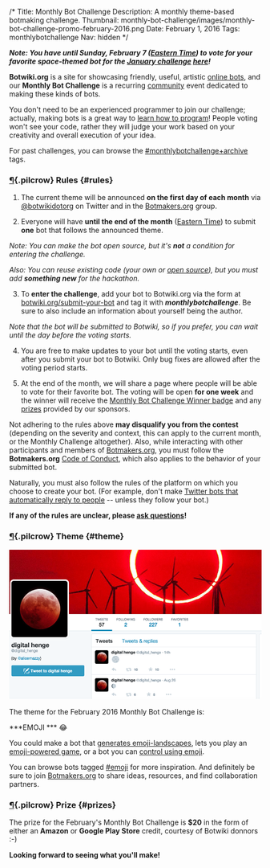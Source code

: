 /*
Title: Monthly Bot Challenge
Description: A monthly theme-based botmaking challenge.
Thumbnail: monthly-bot-challenge/images/monthly-bot-challenge-promo-february-2016.png
Date: February 1, 2016
Tags: monthlybotchallenge
Nav: hidden
*/


***Note: You have until Sunday, February 7 ([Eastern Time](https://www.google.com/search?q=local+time+est)) to vote for your favorite space-themed bot for the [January challenge](/monthly-bot-challenge/2016-january) [here](https://www.surveymonkey.com/r/RLKF6GH)!***


**Botwiki.org** is a site for showcasing friendly, useful, artistic [online bots](/bots/), and our **Monthly Bot Challenge** is a recurring [community](https://botmakers.org/) event dedicated to making these kinds of bots.

You don't need to be an experienced programmer to join our challenge; actually, making bots is a great way to [learn how to program](https://botwiki.org/tutorials/)! People voting won't see your code, rather they will judge your work based on your creativity and overall execution of your idea.

For past challenges, you can browse the [#monthlybotchallenge+archive](/tag/monthlybotchallenge+archive) tags.

### [¶](#rules){.pilcrow} Rules {#rules}

 1. The current theme will be announced **on the first day of each month** via [@botwikidotorg](https://twitter.com/botwikidotorg) on Twitter and in the [Botmakers.org](https://botmakers.org/) group.

 2. Everyone will have **until the end of the month** ([Eastern Time](https://www.google.com/search?q=local+time+est)) to submit **one** bot that follows the announced theme.

 *Note: You can make the bot open source, but it's **not** a condition for entering the challenge.*

 *Also: You can reuse existing code (your own or [open source](/tag/opensource)), but you must add **something new** for the hackathon.*

 3. To **enter the challenge**, add your bot to Botwiki.org via the form at [botwiki.org/submit-your-bot](https://botwiki.org/submit-your-bot) and tag it with ***monthlybotchallenge***. Be sure to also include an information about yourself being the author.

 *Note that the bot will be submitted to Botwiki, so if you prefer, you can wait until the day before the voting starts.*

 4. You are free to make updates to your bot until the voting starts, even after you submit your bot to Botwiki. Only bug fixes are allowed after the voting period starts.

 5. At the end of the month, we will share a page where people will be able to vote for their favorite bot. The voting will be open **for one week** and the winner will receive the [Monthly Bot Challenge Winner badge](/botmaker-badges/#monthly-bot-challenge-badge) and any [prizes](#prizes) provided by our sponsors.

Not adhering to the rules above **may disqualify you from the contest** (depending on the severity and context, this can apply to the current month, or the Monthly Challenge altogether). Also, while interacting with other participants and members of [Botmakers.org](https://botmakers.org/), you must follow the **Botmakers.org** [Code of Conduct](http://botmakers.org/code-of-conduct/), which also applies to the behavior of your submitted bot.

Naturally, you must also follow the rules of the platform on which you choose to create your bot. (For example, don't make [Twitter bots that automatically reply to people](https://support.twitter.com/articles/76915#replies-mentions) -- unless they follow your bot.)

**If any of the rules are unclear, please [ask questions](mailto:stefan@fourtonfish.com)!**

### [¶](#theme){.pilcrow} Theme {#theme}

<p class="screenshot float-right">
  <a href="/bots/twitterbots/digital_henge">
    <img src="/content/bots/twitterbots/images/digital_henge.png">
  </a>
</p>

The theme for the February 2016 Monthly Bot Challenge is: 

***EMOJI *** 😂

You could make a bot that [generates emoji-landscapes](/bots/twitterbots/letsplaysnake/), lets you play an [emoji-powered game](https://botwiki.org/bots/twitterbots/letsplaysnake/), or a bot you can [control using emoji](/bots/slackbots/glickman/).

You can browse bots tagged [#emoji](https://botwiki.org/tag/emoji) for more inspiration. And definitely be sure to join [Botmakers.org](https://botmakers.org/) to share ideas, resources, and find collaboration partners.

### [¶](#prizes){.pilcrow} Prize {#prizes}

The prize for the February's Monthly Bot Challenge is **$20** in the form of either an **Amazon** or **Google Play Store** credit, courtesy of Botwiki donnors :-) 

**Looking forward to seeing what you'll make!**
